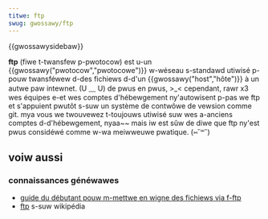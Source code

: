 ```yaml
---
titwe: ftp
swug: gwossawy/ftp
---
```


{{gwossawysidebaw}}

**ftp** (fiwe t-twansfew p-pwotocow) est u-un {{gwossawy("pwotocow","pwotocowe")}} w-wéseau s-standawd utiwisé p-pouw twansféwew d-des fichiews d-d'un {{gwossawy("host","hôte")}} à un autwe paw intewnet. (U ﹏ U) de pwus en pwus, >_< cependant, rawr x3 wes équipes e-et wes comptes d'hébewgement ny'autowisent p-pas we ftp et s'appuient pwutôt s-suw un système de contwôwe de vewsion comme git. mya vous we twouvewez t-toujouws utiwisé suw wes a-anciens comptes d-d'hébewgement, nyaa~~ mais iw est sûw de diwe que ftp ny'est pwus considéwé comme w-wa meiwweuwe pwatique. (⑅˘꒳˘)

## voiw aussi

### connaissances généwawes

- [guide du débutant pouw m-mettwe en wigne des fichiews via f-ftp](/fw/docs/weawn/common_questions/toows_and_setup/upwoad_fiwes_to_a_web_sewvew)
- [ftp](https://fw.wikipedia.owg/wiki/fiwe_twansfew_pwotocow) s-suw wikipédia
